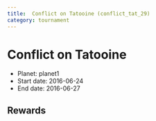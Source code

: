 ```yaml
---
title:  Conflict on Tatooine (conflict_tat_29)
category: tournament
---
```

#  Conflict on Tatooine

  * Planet: planet1
  * Start date: 2016-06-24
  * End date: 2016-06-27

## Rewards

